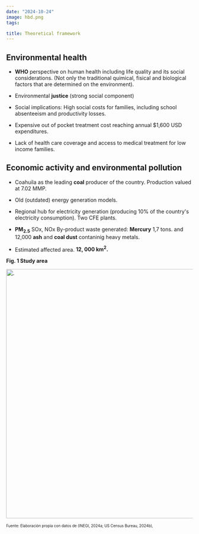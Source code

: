 ```yaml
---
date: "2024-10-24"
image: hbd.png
tags:

title: Theoretical framework
---
```



## Environmental health

* **WHO** perspective on human health including life quality and its social considerations.  (Not only the traditional quimical, fisical and biological factors that are determined on the environment).

* Environmental **justice**  (strong social component)

* Social implications: High social costs for families, including school absenteeism and productivity losses. 

* Expensive out of pocket treatment cost reaching annual $1,600 USD expenditures.

* Lack of health care coverage and access to medical treatment for low income families.  

## Economic activity and environmental pollution

* Coahuila as the leading **coal** producer of the country.
Production valued at 7.02 MMP.

* Old (outdated) energy generation models.  

* Regional hub for electricity generation (producing 10% of the country's electricity consumption). Two CFE plants.

* **PM<sub>2.5</sub>**  SO</sub>x</sub>, NO</sub>x</sub> By-product waste generated: **Mercury**   1,7 tons.  and 12,000 **ash** and **coal dust** contaninig heavy metals. 

* Estimated affected area. **12, 000 km<sup>2</sup>.** 


**Fig. 1 Study area**

<div class="figure">
<img src="{{< blogdown/postref >}}index_flies/figures-html/CFE I y II_v2.jpg" alt="." width="672" />
</div>

<span style="font-size: 10px;">Fuente: Elaboración propia con datos de (INEGI, 2024a; US Census Bureau, 2024b),</span>  


